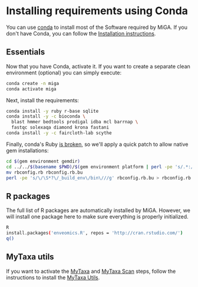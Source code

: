 # Installing requirements using Conda

You can use [conda](https://conda.io/) to install most of the Software required
by MiGA.
If you don't have Conda, you can follow the
[Installation instructions](https://conda.io/projects/conda/en/latest/user-guide/install/index.html).

## Essentials

Now that you have Conda, activate it. If you want to create a separate clean
environment (optional) you can simply execute:

```bash
conda create -n miga
conda activate miga
```

Next, install the requirements:

```bash
conda install -y ruby r-base sqlite
conda install -y -c bioconda \
  blast hmmer bedtools prodigal idba mcl barrnap \
  fastqc solexaqa diamond krona fastani
conda install -y -c faircloth-lab scythe
```

Finally, conda's Ruby [is broken](https://github.com/ContinuumIO/anaconda-issues/issues/9863),
so we'll apply a quick patch to allow native gem installations:

```bash
cd $(gem environment gemdir)
cd ../../$(basename $PWD)/$(gem environment platform | perl -pe 's/.*://')
mv rbconfig.rb rbconfig.rb.bu
perl -pe 's/\/\S*?\/_build_env\/bin\///g' rbconfig.rb.bu > rbconfig.rb
```

## R packages

The full list of R packages are automatically installed by MiGA. However, we
will install one package here to make sure everything is properly initialized.

```bash
R
install.packages('enveomics.R', repos = 'http://cran.rstudio.com/')
q()
```

## MyTaxa utils

If you want to activate the [MyTaxa](../part5/workflow.md#mytaxa) and
[MyTaxa Scan](../part5/workflow.md#mytaxa-scan) steps, follow the instructions
to install the [MyTaxa Utils](mytaxa.md).

